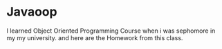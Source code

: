 # Javaoop
I learned Object Oriented Programming Course when i was sephomore in my my university.
and here are the Homework from this class.
